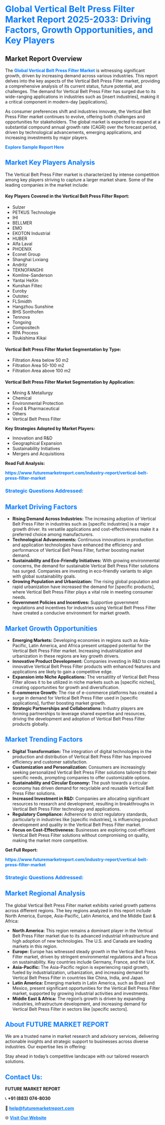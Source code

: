 <h1 style="color: #007BFF;">Global Vertical Belt Press Filter Market Report 2025-2033: Driving Factors, Growth Opportunities, and Key Players</h1>

<section id="overview">
<h2>Market Report Overview</h2>
<p>The <a href="https://www.futuremarketreport.com/industry-report/vertical-belt-press-filter-market" style="color: #007BFF; text-decoration: none;"><strong>Global Vertical Belt Press Filter Market</strong></a> is witnessing significant growth, driven by increasing demand across various industries. This report delves into the key aspects of the Vertical Belt Press Filter market, providing a comprehensive analysis of its current status, future potential, and challenges. The demand for Vertical Belt Press Filter has surged due to its wide-ranging applications in industries such as [insert industries], making it a critical component in modern-day [applications].</p>
<p>As consumer preferences shift and industries innovate, the Vertical Belt Press Filter market continues to evolve, offering both challenges and opportunities for stakeholders. The global market is expected to expand at a substantial compound annual growth rate (CAGR) over the forecast period, driven by technological advancements, emerging applications, and increasing investments by major players.</p>
</section>

<section id="overview">
<p><a href="https://www.futuremarketreport.com/request-sample/reportId=124548" style="color: #007BFF; text-decoration: none;"><strong>Explore Sample Report Here</strong></a></p>
</section>

<section id="key-players">
<h2 style="color: #007BFF;">Market Key Players Analysis</h2>
<p>The Vertical Belt Press Filter market is characterized by intense competition among key players striving to capture a larger market share. Some of the leading companies in the market include:</p>
<h4>Key Players Covered in the Vertical Belt Press Filter Report:</h4>
<ul><li>Sulzer</li><li>PETKUS Technologie</li><li>IHI</li><li>BELLMER</li><li>EMO</li><li>EKOTON Industrial</li><li>HUBER</li><li>Alfa Laval</li><li>PHOENIX</li><li>Econet Group</li><li>Shanghai Lvxiang</li><li>Andritz</li><li>TEKNOFANGHI</li><li>Komline-Sanderson</li><li>Yantai HeXin</li><li>Kunshan Filtec</li><li>Euroby</li><li>Outotec</li><li>FLSmidth</li><li>Hangzhou Sunshine</li><li>BHS Sonthofen</li><li>Tennova</li><li>Tongxing</li><li>Compositech</li><li>RPA Process</li><li>Tsukishima Kikai</li></ul>
<h4>Vertical Belt Press Filter Market Segmentation by Type:</h4>
<ul><li>Filtration Area below 50 m2</li><li>Filtration Area 50-100 m2</li><li>Filtration Area above 100 m2</li></ul>

<h4>Vertical Belt Press Filter Market Segmentation by Application:</h4>
<ul><li>Mining &amp; Metallurgy</li><li>Chemical</li><li>Environmental Protection</li><li>Food &amp; Pharmaceutical</li><li>Others</li><li>Vertical Belt Press Filter</li></ul>
<p><strong>Key Strategies Adopted by Market Players:</strong></p>
<ul>
<li>Innovation and R&D</li>
<li>Geographical Expansion</li>
<li>Sustainability Initiatives</li>
<li>Mergers and Acquisitions</li>
</ul>
</section>

<section>
<p><strong>Read Full Analysis: </strong></p><a href="https://www.futuremarketreport.com/industry-report/vertical-belt-press-filter-market" style="color: #007BFF; text-decoration: none;"><strong>https://www.futuremarketreport.com/industry-report/vertical-belt-press-filter-market</strong></a>
<h3 style="color: #007BFF;">Strategic Questions Addressed:</h3>
</section>

<section id="driving-factors">
<h2 style="color: #007BFF;">Market Driving Factors</h2>
<ul>
<li><strong>Rising Demand Across Industries:</strong> The increasing adoption of Vertical Belt Press Filter in industries such as [specific industries] is a major growth driver. Its versatile applications and cost-effectiveness make it a preferred choice among manufacturers.</li>
<li><strong>Technological Advancements:</strong> Continuous innovations in production and application technologies have enhanced the efficiency and performance of Vertical Belt Press Filter, further boosting market demand.</li>
<li><strong>Sustainability and Eco-Friendly Initiatives:</strong> With growing environmental concerns, the demand for sustainable Vertical Belt Press Filter solutions has surged. Companies are investing in eco-friendly variants to align with global sustainability goals.</li>
<li><strong>Growing Population and Urbanization:</strong> The rising global population and rapid urbanization have increased the demand for [specific products], where Vertical Belt Press Filter plays a vital role in meeting consumer needs.</li>
<li><strong>Government Policies and Incentives:</strong> Supportive government regulations and incentives for industries using Vertical Belt Press Filter have created a conducive environment for market growth.</li>
</ul>
</section>

<section id="growth-opportunities">
<h2 style="color: #007BFF;">Market Growth Opportunities</h2>
<ul>
<li><strong>Emerging Markets:</strong> Developing economies in regions such as Asia-Pacific, Latin America, and Africa present untapped potential for the Vertical Belt Press Filter market. Increasing industrialization and urbanization in these regions are key growth drivers.</li>
<li><strong>Innovative Product Development:</strong> Companies investing in R&D to create innovative Vertical Belt Press Filter products with enhanced features and applications are likely to gain a competitive edge.</li>
<li><strong>Expansion into Niche Applications:</strong> The versatility of Vertical Belt Press Filter allows it to be utilized in niche markets such as [specific niches], creating opportunities for growth and diversification.</li>
<li><strong>E-commerce Growth:</strong> The rise of e-commerce platforms has created a surge in demand for Vertical Belt Press Filter used in [specific applications], further boosting market growth.</li>
<li><strong>Strategic Partnerships and Collaborations:</strong> Industry players are forming partnerships to leverage shared expertise and resources, driving the development and adoption of Vertical Belt Press Filter products globally.</li>
</ul>
</section>

<section id="trending-factors">
<h2 style="color: #007BFF;">Market Trending Factors</h2>
<ul>
<li><strong>Digital Transformation:</strong> The integration of digital technologies in the production and distribution of Vertical Belt Press Filter has improved efficiency and customer satisfaction.</li>
<li><strong>Customization and Personalization:</strong> Consumers are increasingly seeking personalized Vertical Belt Press Filter solutions tailored to their specific needs, prompting companies to offer customizable options.</li>
<li><strong>Sustainability and Circular Economy:</strong> The push towards a circular economy has driven demand for recyclable and reusable Vertical Belt Press Filter solutions.</li>
<li><strong>Increased Investment in R&D:</strong> Companies are allocating significant resources to research and development, resulting in breakthroughs in Vertical Belt Press Filter technology and applications.</li>
<li><strong>Regulatory Compliance:</strong> Adherence to strict regulatory standards, particularly in industries like [specific industries], is influencing product development and quality in the Vertical Belt Press Filter market.</li>
<li><strong>Focus on Cost-Effectiveness:</strong> Businesses are exploring cost-efficient Vertical Belt Press Filter solutions without compromising on quality, making the market more competitive.</li>
</ul>
</section>

<section>
<p><strong>Get Full Report: </strong></p><a href="https://www.futuremarketreport.com/industry-report/vertical-belt-press-filter-market" style="color: #007BFF; text-decoration: none;"><strong>https://www.futuremarketreport.com/industry-report/vertical-belt-press-filter-market</strong></a>
<h3 style="color: #007BFF;">Strategic Questions Addressed:</h3>
</section>


<section id="regional-analysis">
<h2 style="color: #007BFF;">Market Regional Analysis</h2>
<p>The global Vertical Belt Press Filter market exhibits varied growth patterns across different regions. The key regions analyzed in this report include North America, Europe, Asia-Pacific, Latin America, and the Middle East & Africa:</p>
<ul>
<li><strong>North America:</strong> This region remains a dominant player in the Vertical Belt Press Filter market due to its advanced industrial infrastructure and high adoption of new technologies. The U.S. and Canada are leading markets in this region.</li>
<li><strong>Europe:</strong> Europe has witnessed steady growth in the Vertical Belt Press Filter market, driven by stringent environmental regulations and a focus on sustainability. Key countries include Germany, France, and the U.K.</li>
<li><strong>Asia-Pacific:</strong> The Asia-Pacific region is experiencing rapid growth, fueled by industrialization, urbanization, and increasing demand for Vertical Belt Press Filter in countries like China, India, and Japan.</li>
<li><strong>Latin America:</strong> Emerging markets in Latin America, such as Brazil and Mexico, present significant opportunities for the Vertical Belt Press Filter market, supported by growing industrial activities and investments.</li>
<li><strong>Middle East & Africa:</strong> The region’s growth is driven by expanding industries, infrastructure development, and increasing demand for Vertical Belt Press Filter in sectors like [specific sectors].</li>
</ul>
</section>

<footer>
<h2 style="color: #007BFF;">About FUTURE MARKET REPORT</h2>
<p>We are a trusted name in market research and advisory services, delivering actionable insights and strategic support to businesses across diverse industries. Our expertise lies in offering:</p>

<p>Stay ahead in today’s competitive landscape with our tailored research solutions.</p>

<h2 style="color: #007BFF;">Contact Us:</h2>
<p><strong>FUTURE MARKET REPORT</strong></p>
<p>📞 <strong>+91 (883) 074-8030</strong></p>
<p>📧 <strong><a href="mailto:help@futuremarketreport.com" style="color: #007BFF;">help@futuremarketreport.com</a></strong></p>
<p>🌐 <strong><a href="https://www.futuremarketreport.com/" style="color: #007BFF;">Visit Our Website</a></strong></p>
</footer>